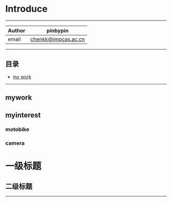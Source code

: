 # Introduce
___
|Author|pinbypin
|---|---
|email|chenkk@impcas.ac.cn
___
## 目录
* [my work](#mywork)
___
## mywork  
## myinterest  
### motobike  
### camera  
# 一级标题  
## 二级标题  


--------------------------------
[qzone]:https://user.qzone.qq.com/2430836981/infocenter "我的QQ空间"
